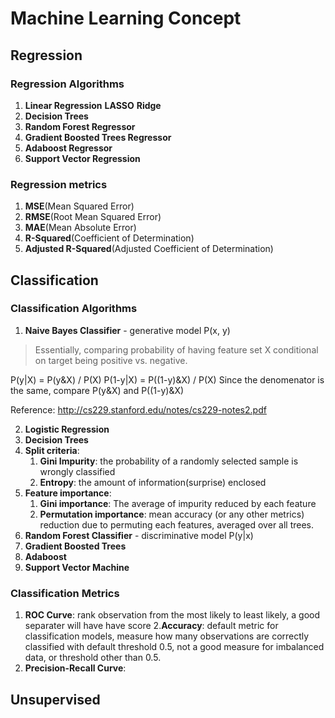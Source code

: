 # Machine Learning Concept

## Regression
### Regression Algorithms
1. **Linear Regression**
  **LASSO**
  **Ridge**
2. **Decision Trees**
3. **Random Forest Regressor**
4. **Gradient Boosted Trees Regressor**
5. **Adaboost Regressor**
6. **Support Vector Regression**

### Regression metrics
1. **MSE**(Mean Squared Error)
2. **RMSE**(Root Mean Squared Error)
3. **MAE**(Mean Absolute Error)
4. **R-Squared**(Coefficient of Determination)
5. **Adjusted R-Squared**(Adjusted Coefficient of Determination)


## Classification
### Classification Algorithms
1. **Naive Bayes Classifier** - generative model P(x, y)
> Essentially, comparing probability of having feature set X conditional on target being positive vs. negative.

P(y|X) = P(y&X) / P(X)
P(1-y|X) = P((1-y)&X) / P(X)
Since the denomenator is the same, compare P(y&X) and P((1-y)&X)

Reference: http://cs229.stanford.edu/notes/cs229-notes2.pdf

2. **Logistic Regression**
3. **Decision Trees**
  1. **Split criteria**:
     1. **Gini Impurity**: the probability of a randomly selected sample is wrongly classified
     2. **Entropy**: the amount of information(surprise) enclosed
  1. **Feature importance**:
     1. **Gini importance**: The average of impurity reduced by each feature
     2. **Permutation importance**: mean accuracy (or any other metrics) reduction due to permuting each features, averaged over all trees.
4. **Random Forest Classifier** - discriminative model P(y|x)
5. **Gradient Boosted Trees**
6. **Adaboost**
7. **Support Vector Machine**

### Classification Metrics
1. **ROC Curve**: rank observation from the most likely to least likely, a good separater will have have score
2.**Accuracy**: default metric for classification models, measure how many observations are correctly classified with default threshold 0.5, not a good measure for imbalanced data, or threshold other than 0.5.
3. **Precision-Recall Curve**:
## Unsupervised
